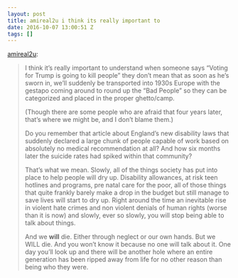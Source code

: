 ```yaml
---
layout: post
title: amireal2u i think its really important to
date: 2016-10-07 13:00:51 Z
tags: []
---
```

[amireal2u](http://amireal2u.tumblr.com/post/149463357552):

> I think it’s really important to understand when someone says “Voting for Trump is going to kill people” they don’t mean that as soon as he’s sworn in, we’ll suddenly be transported into 1930s Europe with the gestapo coming around to round up the “Bad People” so they can be categorized and placed in the proper ghetto/camp.
> 
> (Though there are some people who are afraid that four years later, that’s where we might be, and I don’t blame them.)
> 
> Do you remember that article about England’s new disability laws that suddenly declared a large chunk of people capable of work based on absolutely no medical recommendation at all? And how six months later the suicide rates had spiked within that community?
> 
> That’s what we mean. Slowly, all of the things society has put into place to help people will dry up. Disability allowances, at risk teen hotlines and programs, pre natal care for the poor, all of those things that quite frankly barely make a drop in the budget but still manage to save lives will start to dry up. Right around the time an inevitable rise in violent hate crimes and non violent denials of human rights (worse than it is now) and slowly, ever so slowly, you will stop being able to talk about things.  
> 
> And we **will** die. Either through neglect or our own hands. But we WILL die. And you won’t know it because no one will talk about it. One day you’ll look up and there will be another hole where an entire generation has been ripped away from life for no other reason than being who they were.
